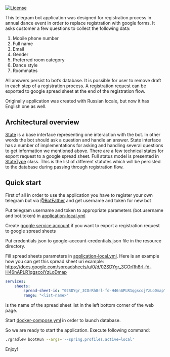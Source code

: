 
[![License](https://img.shields.io/badge/license-MIT-green.svg)](https://github.com/dm-aq/registration-bot/blob/main/LICENSE)


This telegram bot application was designed for registration process in annual dance event in order to replace registration with google forms.
It asks customer a few questions to collect the following data:
1. Mobile phone number
2. Full name
3. Email
4. Gender
5. Preferred room category
6. Dance style
7. Roommates

All answers persist to bot’s database.
It is possible for user to remove draft in each step of a registration process.
A registration request can be exported to google spread sheet at the end of the registration flow.

Originally application was created with Russian locale, but now it has English one as well.

## Architectural overview
[State](src/main/kotlin/ru/registration/bot/engine/commands/flow/State.kt) is a base interface representing one interaction with the bot. In other words the bot should ask a question and handle an answer. State interface has a number of implementations for asking and handling several questions to get information we mentioned above. There are a few technical states for export request to a google spread sheet.
Full status model is presented in [StateType](src/main/kotlin/ru/registration/bot/engine/commands/flow/StateType.kt) class. This is the list of different statutes which will be persisted to the database during passing through registration flow.

## Quick start
First of all in order to use the application you have to register your own telegram bot via [@BotFather](https://telegram.me/BotFather) and get username and token for new bot

Put telegram username and token to appropriate parameters (bot.username and bot.token) in [application-local.yml](src/main/resources/application-local.yml)

Create [google service account](https://cloud.google.com/iam/docs/service-accounts) if you want to export a registration request to google spread sheets

Put credentials json to google-account-credentials.json file in the resource directory.

Fill spread sheets parameters in [application-local.yml](src/main/resources/application-local.yml). Here is an example how you can get this
spread sheet uri example:
https://docs.google.com/spreadsheets/u/0/d/02SDYgr_3COrRh8rl-fd-H46nAPLR1qgscojYzLoDmap

```yaml
services:
    sheets:
        spread-sheet-id: "02SDYgr_3COrRh8rl-fd-H46nAPLR1qgscojYzLoDmap"
        range: "<list-name>"
```

<list-name> is the name of the spread sheet list in the left bottom corner of the web page. 

Start [docker-compose.yml](docker-compose.yml) in order to launch database.

So we are ready to start the application.
Execute following command:

```bash
./gradlew bootRun --args='--spring.profiles.active=local'
```

Enjoy!